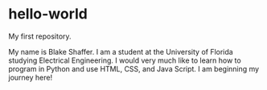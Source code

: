 # hello-world
My first repository. 

My name is Blake Shaffer. I am a student at the University of Florida studying Electrical Engineering. I would very much like to learn how to program in Python and use HTML, CSS, and Java Script. I am beginning my journey here!
